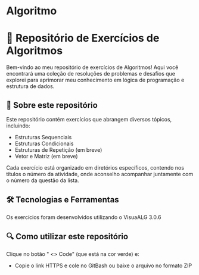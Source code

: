 # Algoritmo
# 🚀 Repositório de Exercícios de Algoritmos

Bem-vindo ao meu repositório de exercícios de Algoritmos! Aqui você encontrará uma coleção de resoluções de problemas e desafios que explorei para aprimorar meu conhecimento em lógica de programação e estrutura de dados.

## 📌 Sobre este repositório

Este repositório contém exercícios que abrangem diversos tópicos, incluindo:
- Estruturas Sequenciais
- Estruturas Condicionais
- Estruturas de Repetição (em breve)
- Vetor e Matriz (em breve)

Cada exercício está organizado em diretórios específicos, contendo nos títulos o número da atividade, onde aconselho acompanhar juntamente com o número da questão da lista.

## 🛠 Tecnologias e Ferramentas

Os exercícios foram desenvolvidos utilizando o VisuaALG 3.0.6

## 🔍 Como utilizar este repositório

Clique no botão " <> Code" (que está na cor verde) e:
- Copie o link HTTPS e cole no GitBash ou baixe o arquivo no formato ZIP
